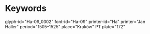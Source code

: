 # Keywords
glyph-id="Ha-09_0302"
font-id="Ha-09"
printer-id="Ha"
printer="Jan Haller"
period="1505–1525"
place="Kraków"
PT plate="172"
